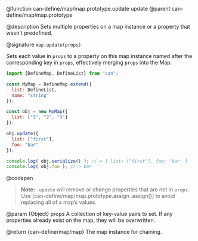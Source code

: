 @function can-define/map/map.prototype.update update
@parent can-define/map/map.prototype

@description Sets multiple properties on a map instance or a property that wasn't predefined.

@signature `map.update(props)`

  Sets each value in `props` to a property on this map instance named after the
  corresponding key in `props`, effectively merging `props` into the Map.

  ```js
  import {DefineMap, DefineList} from "can";

  const MyMap = DefineMap.extend({
    list: DefineList,
    name: "string"
  });

  const obj = new MyMap({
    list: ["1", "2", "3"]
  });

  obj.update({
    list: ["first"],
	foo: "bar"
  });

  console.log( obj.serialize() ); //-> { list: ["first"], foo: 'bar' }
  console.log( obj.foo ); //-> bar
  ```
  @codepen

  > **Note:** `.update` will remove or change properties that are not in `props`. Use [can-define/map/map.prototype.assign .assign()] to avoid replacing all of a map’s values.

  @param {Object} props A collection of key-value pairs to set.
  If any properties already exist on the map, they will be overwritten.

  @return {can-define/map/map} The map instance for chaining.
